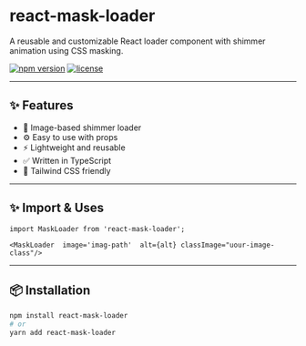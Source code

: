 # react-mask-loader

A reusable and customizable React loader component with shimmer animation using CSS masking.

[![npm version](https://img.shields.io/npm/v/react-mask-loader?color=blue&style=flat-square)](https://www.npmjs.com/package/react-mask-loader)
[![license](https://img.shields.io/npm/l/react-mask-loader?style=flat-square)](./LICENSE)

---

## ✨ Features

- 🎨 Image-based shimmer loader
- ⚙️ Easy to use with props
- ⚡ Lightweight and reusable
- ✅ Written in TypeScript
- 💨 Tailwind CSS friendly

---


## ✨ Import & Uses

`import MaskLoader from 'react-mask-loader';`

 `<MaskLoader  image='imag-path'  alt={alt} classImage="uour-image-class"/>`

---



## 📦 Installation

```bash
npm install react-mask-loader
# or
yarn add react-mask-loader
